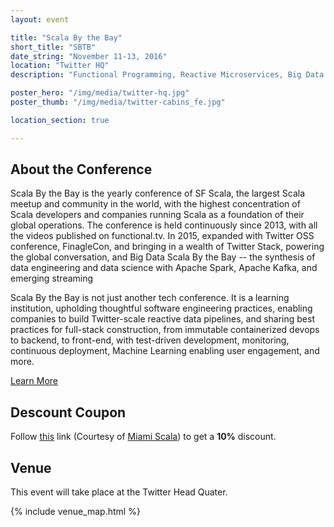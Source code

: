 ```yaml
---
layout: event

title: "Scala By the Bay"
short_title: "SBTB"
date_string: "November 11-13, 2016"
location: "Twitter HQ"
description: "Functional Programming, Reactive Microservices, Big Data Pipelines."

poster_hero: "/img/media/twitter-hq.jpg"
poster_thumb: "/img/media/twitter-cabins_fe.jpg"

location_section: true

---
```


## About the Conference

Scala By the Bay is the yearly conference of SF Scala, the largest Scala meetup and community in the world, with the highest concentration of Scala developers and companies running Scala as a foundation of their global operations. The conference is held continuously since 2013, with all the videos published on functional.tv. In 2015, expanded with Twitter OSS conference, FinagleCon, and   bringing in a wealth of Twitter Stack, powering the global conversation, and Big Data Scala By the Bay  -- the synthesis of data engineering and data science with Apache Spark, Apache Kafka, and emerging streaming

Scala By the Bay is not just another tech conference. It is a learning institution, upholding thoughtful software engineering practices, enabling companies to build Twitter-scale reactive data pipelines, and sharing best practices for full-stack construction, from immutable containerized devops to backend, to front-end, with test-driven development, monitoring, continuous deployment, Machine Learning enabling user engagement, and more.

<a class="btn large" href="http://scala.bythebay.io/">Learn More</a>

## Descount Coupon

Follow [this](https://www.universe.com/embed/listings/49LD7R/bookings/new?modal=1&discount_code=MIAMISE10) link (Courtesy of [Miami Scala](https://www.meetup.com/Miami-Scala-Enthusiasts/)) to get a **10%** discount.

## Venue

This event will take place at the Twitter Head Quater.

{% include venue_map.html %}
